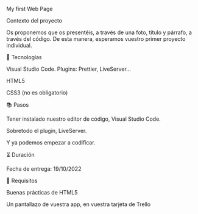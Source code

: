 My first Web Page

Contexto del proyecto

Os proponemos que os presentéis, a través de una foto, título y párrafo, a través del código. De esta manera, esperamos vuestro primer proyecto individual.

💾 Tecnologías

Visual Studio Code. Plugins: Prettier, LiveServer...

HTML5

CSS3 (no es obligatorio)

📚 Pasos

Tener instalado nuestro editor de código, Visual Studio Code.

Sobretodo el plugin, LiveServer.

Y ya podemos empezar a codificar.

⏳ Duración

Fecha de entrega: 19/10/2022

📌 Requisitos

Buenas prácticas de HTML5

Un pantallazo de vuestra app, en vuestra tarjeta de Trello
